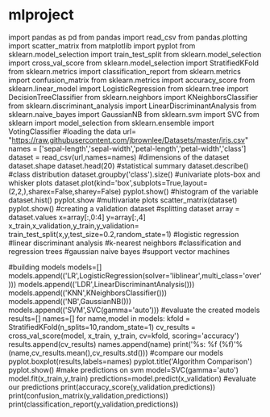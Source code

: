 # mlproject
import pandas as pd
from pandas import read_csv 
from pandas.plotting import scatter_matrix
from matplotlib import pyplot
from sklearn.model_selection import train_test_split
from sklearn.model_selection import cross_val_score
from sklearn.model_selection import StratifiedKFold
from sklearn.metrics import classification_report
from sklearn.metrics import confusion_matrix
from sklearn.metrics import accuracy_score
from sklearn.linear_model import LogisticRegression
from sklearn.tree import DecisionTreeClassifier
from sklearn.neighbors import KNeighborsClassifier
from sklearn.discriminant_analysis import LinearDiscriminantAnalysis
from sklearn.naive_bayes import GaussianNB
from sklearn.svm import SVC
from sklearn import model_selection
from sklearn.ensemble import VotingClassifier 
#loading the data
url= "https://raw.githubusercontent.com/jbrownlee/Datasets/master/iris.csv"
names = ['sepal-length','sepal-width','petal-length','petal-width','class']
dataset = read_csv(url,names=names)
#dimensions of the dataset
dataset.shape
dataset.head(20)
#statistical summary
dataset.describe()
#class distribution
dataset.groupby('class').size()
#univariate plots-box and whisker plots
dataset.plot(kind='box',subplots=True,layout=(2,2,),sharex=False,sharey=False)
pyplot.show()
#histogram of the variable
dataset.hist()
pyplot.show
#multivariate plots
scatter_matrix(dataset)
pyplot.show() 
#creating a validation dataset
#splitting dataset
array = dataset.values
x=array[:,0:4]
y=array[:,4]
x_train,x_validation,y_train,y_validation= train_test_split(x,y,test_size=0.2,random_state=1)
#logistic regression
#linear discriminant analysis
#k-nearest neighbors
#classification and regression trees
#gaussian naive bayes
#support vector machines

#building models
models=[]
models.append(('LR',LogisticRegression(solver='liblinear',multi_class='over')))
models.append(('LDR',LinearDiscriminantAnalysis()))
models.append(('KNN',KNeighborsClassifier()))
models.append(('NB',GaussianNB()))
models.append(('SVM',SVC(gamma='auto')))
#evaluate the created models
results=[]
names=[]
for name,model in models:
    kfold = StratifiedKFold(n_splits=10,random_state=1)
    cv_results = cross_val_score(model, x_train, y_train, cv=kfold, scoring='accuracy')
    results.append(cv_results)
    names.append(name)
    print('%s: %f (%f)'% (name,cv_results.mean(),cv_results.std()))
    #compare our models
pyplot.boxplot(results,labels=names)
pyplot.title('Algorithm Comparison')
pyplot.show()
#make predictions on svm
model=SVC(gamma='auto')
model.fit(x_train,y_train)
predictions=model.predict(x_validation)
#evaluate our predictions
print(accuracy_score(y_validation,predictions))
print(confusion_matrix(y_validation,predictions))
print(classification_report(y_validation,predictions))
